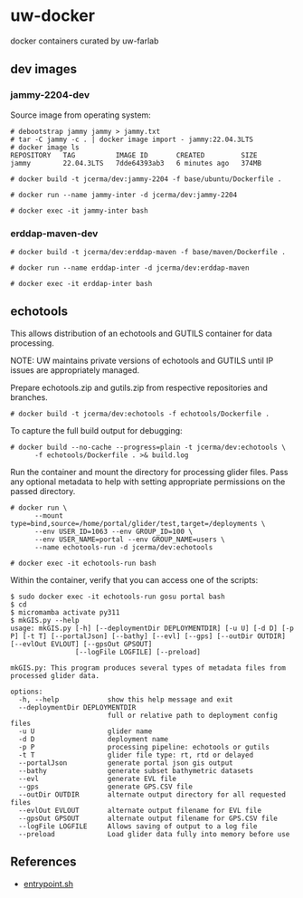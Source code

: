 # uw-docker
docker containers curated by uw-farlab

## dev images

### jammy-2204-dev

Source image from operating system:
```
# debootstrap jammy jammy > jammy.txt
# tar -C jammy -c . | docker image import - jammy:22.04.3LTS
# docker image ls
REPOSITORY   TAG          IMAGE ID       CREATED         SIZE
jammy        22.04.3LTS   7dde64393ab3   6 minutes ago   374MB
```

```
# docker build -t jcerma/dev:jammy-2204 -f base/ubuntu/Dockerfile .
```

```
# docker run --name jammy-inter -d jcerma/dev:jammy-2204
```

```
# docker exec -it jammy-inter bash
```

### erddap-maven-dev

```
# docker build -t jcerma/dev:erddap-maven -f base/maven/Dockerfile .
```

```
# docker run --name erddap-inter -d jcerma/dev:erddap-maven
```

```
# docker exec -it erddap-inter bash
```

## echotools

This allows distribution of an echotools and GUTILS container for data
processing.

NOTE: UW maintains private versions of echotools and GUTILS until
      IP issues are appropriately managed.

Prepare echotools.zip and gutils.zip from respective repositories and
branches.

```
# docker build -t jcerma/dev:echotools -f echotools/Dockerfile .
```

To capture the full build output for debugging:
```
# docker build --no-cache --progress=plain -t jcerma/dev:echotools \
      -f echotools/Dockerfile . >& build.log
```

Run the container and mount the directory for processing glider files.
Pass any optional metadata to help with setting appropriate permissions
on the passed directory.
```
# docker run \
      --mount type=bind,source=/home/portal/glider/test,target=/deployments \
      --env USER_ID=1063 --env GROUP_ID=100 \
      --env USER_NAME=portal --env GROUP_NAME=users \
      --name echotools-run -d jcerma/dev:echotools
```

```
# docker exec -it echotools-run bash
```

Within the container, verify that you can access one of the
scripts:
```
$ sudo docker exec -it echotools-run gosu portal bash
$ cd
$ micromamba activate py311
$ mkGIS.py --help
usage: mkGIS.py [-h] [--deploymentDir DEPLOYMENTDIR] [-u U] [-d D] [-p P] [-t T] [--portalJson] [--bathy] [--evl] [--gps] [--outDir OUTDIR] [--evlOut EVLOUT] [--gpsOut GPSOUT]
                [--logFile LOGFILE] [--preload]

mkGIS.py: This program produces several types of metadata files from processed glider data.

options:
  -h, --help            show this help message and exit
  --deploymentDir DEPLOYMENTDIR
                        full or relative path to deployment config files
  -u U                  glider name
  -d D                  deployment name
  -p P                  processing pipeline: echotools or gutils
  -t T                  glider file type: rt, rtd or delayed
  --portalJson          generate portal json gis output
  --bathy               generate subset bathymetric datasets
  --evl                 generate EVL file
  --gps                 generate GPS.CSV file
  --outDir OUTDIR       alternate output directory for all requested files
  --evlOut EVLOUT       alternate output filename for EVL file
  --gpsOut GPSOUT       alternate output filename for GPS.CSV file
  --logFile LOGFILE     Allows saving of output to a log file
  --preload             Load glider data fully into memory before use
```

## References

 * [entrypoint.sh](https://github.com/Unidata/tomcat-docker/blob/latest/entrypoint.sh)
